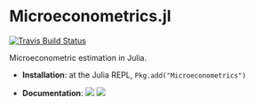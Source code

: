 # Microeconometrics.jl

[![Travis Build Status](https://travis-ci.org/lbittarello/Microeconometrics.jl.svg?branch=master)](https://travis-ci.org/lbittarello/Microeconometrics.jl/)

Microeconometric estimation in Julia.

- **Installation**: at the Julia REPL, `Pkg.add("Microeconometrics")`

- **Documentation**: [![][docs-stable-img]][docs-stable-url] [![][docs-latest-img]][docs-latest-url]

[docs-latest-img]: https://img.shields.io/badge/docs-latest-blue.svg
[docs-latest-url]: http://lbittarello.github.io/Microeconometrics.jl/latest/

[docs-stable-img]: https://img.shields.io/badge/docs-stable-blue.svg
[docs-stable-url]: http://lbittarello.github.io/Microeconometrics.jl/stable/
